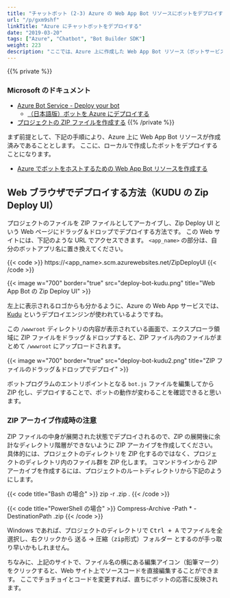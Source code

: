 ```yaml
---
title: "チャットボット (2-3) Azure の Web App Bot リソースにボットをデプロイする"
url: "/p/gxm9shf"
linkTitle: "Azure にチャットボットをデプロイする"
date: "2019-03-20"
tags: ["Azure", "Chatbot", "Bot Builder SDK"]
weight: 223
description: "ここでは、Azure 上に作成した Web App Bot リソース（ボットサービス）に、自分のボットプログラムをデプロイする方法を説明します。"
---
```


{{% private %}}
### Microsoft のドキュメント
- [Azure Bot Service - Deploy your bot](https://docs.microsoft.com/en-us/azure/bot-service/bot-builder-deploy-az-cli?view=azure-bot-service-4.0)
    - [（日本語版）ボットを Azure にデプロイする](https://docs.microsoft.com/ja-jp/azure/bot-service/bot-builder-deploy-az-cli?view=azure-bot-service-4.0)
- [プロジェクトの ZIP ファイルを作成する](https://docs.microsoft.com/ja-jp/azure/app-service/app-service-web-get-started-nodejs#create-a-project-zip-file)
{{% /private %}}

まず前提として、下記の手順により、Azure 上に Web App Bot リソースが作成済みであることとします。
ここに、ローカルで作成したボットをデプロイすることになります。

- [Azure でボットをホストするための Web App Bot リソースを作成する](/p/tttou4o)


Web ブラウザでデプロイする方法（KUDU の Zip Deploy UI）
----

プロジェクトのファイルを ZIP ファイルとしてアーカイブし、Zip Deploy UI という Web ページにドラッグ＆ドロップでデプロイする方法です。
この Web サイトには、下記のような URL でアクセスできます。
`<app_name>` の部分は、自分のボットアプリ名に置き換えてください。

{{< code >}}
https://<app_name>.scm.azurewebsites.net/ZipDeployUI
{{< /code >}}

{{< image w="700" border="true" src="deploy-bot-kudu.png" title="Web App Bot の Zip Deploy UI" >}}

左上に表示されるロゴからも分かるように、Azure の Web App サービスでは、[Kudu](https://github.com/projectkudu/kudu/wiki/) というデプロイエンジンが使われているようですね。

この `/wwwroot` ディレクトリの内容が表示されている画面で、エクスプローラ領域に ZIP ファイルをドラッグ＆ドロップすると、ZIP ファイル内のファイルがまとめて `/wwwroot` にアップロードされます。

{{< image w="700" border="true" src="deploy-bot-kudu2.png" title="ZIP ファイルのドラッグ＆ドロップでデプロイ" >}}

ボットプログラムのエントリポイントとなる `bot.js` ファイルを編集してから ZIP 化し、デプロイすることで、ボットの動作が変わることを確認できると思います。

### ZIP アーカイブ作成時の注意

ZIP ファイルの中身が展開された状態でデプロイされるので、ZIP の展開後に余計なディレクトリ階層ができないように ZIP アーカイブを作成してください。
具体的には、プロジェクトのディレクトリを ZIP 化するのではなく、プロジェクトのディレクトリ内のファイル群を ZIP 化します。
コマンドラインから ZIP アーカイブを作成するには、プロジェクトのルートディレクトリから下記のようにします。

{{< code title="Bash の場合" >}}
zip -r <file-name>.zip .
{{< /code >}}

{{< code title="PowerShell の場合" >}}
Compress-Archive -Path * -DestinationPath <file-name>.zip
{{< /code >}}

Windows であれば、プロジェクトのディレクトリで <kbd>Ctrl + A</kbd> でファイルを全選択し、右クリックから <samp>送る</samp> → <samp>圧縮（zip形式）フォルダー</samp> とするのが手っ取り早いかもしれません。

ちなみに、上記のサイトで、ファイル名の横にある編集アイコン（鉛筆マーク）をクリックすると、Web サイト上でソースコードを直接編集することができます。
ここでチョチョイとコードを変更すれば、直ちにボットの応答に反映されます。

